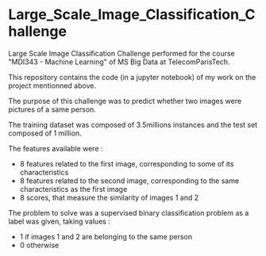 # Large_Scale_Image_Classification_Challenge
Large Scale Image Classification Challenge performed for the course "MDI343 - Machine Learning" of MS Big Data at TelecomParisTech.

This repository contains the code (in a jupyter notebook) of my work on the project mentionned above.

The purpose of this challenge was to predict whether two images were pictures of a same person.

The training dataset was composed of 3.5millions instances and the test set composed of 1 million.

The features available were :
- 8 features related to the first image, corresponding to some of its characteristics
- 8 features related to the second image, corresponding to the same characteristics as the first image
- 8 scores, that measure the similarity of images 1 and 2

The problem to solve was a supervised binary classification problem as a  label was given, taking values :
- 1 if images 1 and 2 are belonging to the same person
- 0 otherwise

